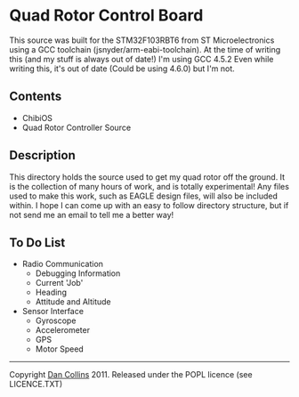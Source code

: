 # Quad Rotor Control Board

This source was built for the STM32F103RBT6 from ST Microelectronics using a GCC toolchain (jsnyder/arm-eabi-toolchain).  At the time of writing this
(and my stuff is always out of date!) I'm using GCC 4.5.2  Even while writing this, it's out of date (Could be using 4.6.0) but I'm not.


## Contents

* ChibiOS
* Quad Rotor Controller Source

## Description

This directory holds the source used to get my quad rotor off the ground.  It is the collection of many hours of work, and is totally experimental!
Any files used to make this work, such as EAGLE design files, will also be included within.  I hope I can come up with an easy to follow directory
structure, but if not send me an email to tell me a better way!

## To Do List
- Radio Communication
	* Debugging Information
	* Current 'Job'
	* Heading
	* Attitude and Altitude
- Sensor Interface
	+ Gyroscope
	+ Accelerometer
	* GPS
	* Motor Speed

----------

Copyright [Dan Collins](http://dancollins.github.com/) 2011.  Released under the POPL licence (see LICENCE.TXT)
